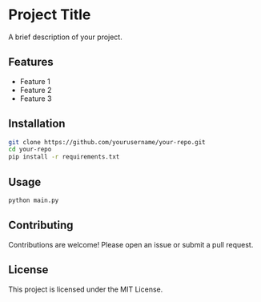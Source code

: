 # Project Title

A brief description of your project.

## Features

- Feature 1
- Feature 2
- Feature 3

## Installation

```bash
git clone https://github.com/yourusername/your-repo.git
cd your-repo
pip install -r requirements.txt
```

## Usage

```bash
python main.py
```

## Contributing

Contributions are welcome! Please open an issue or submit a pull request.

## License

This project is licensed under the MIT License.